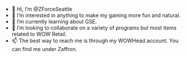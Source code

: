- 👋 Hi, I’m @ZForceSeattle
- 👀 I’m interested in anything to make my gaming more fun and natural.
- 🌱 I’m currently learning about GSE.
- 💞️ I’m looking to collaborate on a variety of programs but most items related to WOW Retail.
- 📫 The best way to reach me is through my WOWHead account. You can find me under Zaffron.

<!---
ZForceSeattle/ZForceSeattle is a ✨ special ✨ repository because its `README.md` (this file) appears on your GitHub profile.
You can click the Preview link to take a look at your changes.
--->
